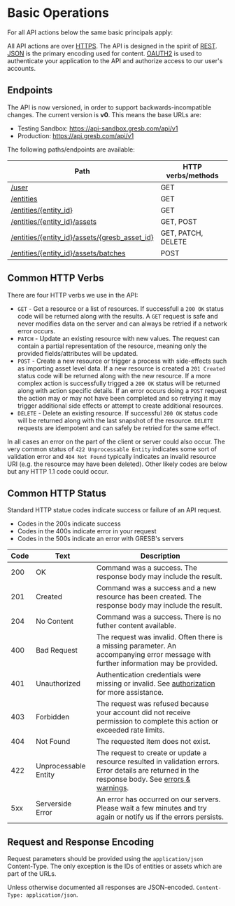 # Basic Operations

For all API actions below the same basic principals apply:

All API actions are over
[HTTPS](http://en.wikipedia.org/wiki/Hypertext_Transfer_Protocol). The API is
designed in the spirit of
[REST](http://en.wikipedia.org/wiki/Representational_state_transfer).
[JSON](http://json.org/) is the primary encoding used for content.
[OAUTH2](#api-authorization) is used to authenticate your application to the
API and authorize access to our user's accounts.

## Endpoints

The API is now versioned, in order to support backwards-incompatible changes.
The current version is **v0**. This means the base URLs are:

- Testing Sandbox: <https://api-sandbox.gresb.com/api/v1>
- Production: <https://api.gresb.com/api/v1>

The following paths/endpoints are available:

| Path                                                            | HTTP verbs/methods |
|-----------------------------------------------------------------|--------------------|
| [/user](#users)                                                 | GET                |
| [/entities](#reporting-entities)                                | GET                |
| [/entities/{entity_id}](#reporting-entities)                    | GET                |
| [/entities/{entity_id}/assets](#asset-data)                     | GET, POST          |
| [/entities/{entity_id}/assets/{gresb_asset_id}](#asset-data)    | GET, PATCH, DELETE |
| [/entities/{entity_id}/assets/batches](#batch-asset-operations) | POST               |

## Common HTTP Verbs

There are four HTTP verbs we use in the API:

 * `GET` - Get a resource or a list of resources. If successfull a `200 OK`
   status code will be returned along with the results. A `GET` request is safe
   and never modifies data on the server and can always be retried if a network
   error occurs.
 * `PATCH` - Update an existing resource with new values. The request can
   contain a partial representation of the resource, meaning only the provided
   fields/attributes will be updated.
 * `POST` - Create a new resource or trigger a process with side-effects such
   as importing asset level data. If a new resource is created a `201 Created`
   status code will be returned along with the new resource. If a more complex
   action is successfully trigged a `200 OK` status will be returned along with
   action specific details. If an error occurs doing a `POST` request the
   action may or may not have been completed and so retrying it may trigger
   additional side effects or attempt to create additional resources.
 * `DELETE` - Delete an existing resource. If successful `200 OK` status code
   will be returned along with the last snapshot of the resource. `DELETE`
   requests are idempotent and can safely be retried for the same effect.

In all cases an error on the part of the client or server could also occur. The
very common status of `422 Unprocessable Entity` indicates some sort of
validation error and `404 Not Found` typically indicates an invalid resource
URI (e.g. the resource may have been deleted). Other likely codes are below but
any HTTP 1.1 code could occur.

## Common HTTP Status

Standard HTTP statue codes indicate success or failure of an API request.

* Codes in the 200s indicate success
* Codes in the 400s indicate error in your request
* Codes in the 500s indicate an error with GRESB's servers

| Code | Text                 | Description                                                                                                                                                               |
|------|----------------------|---------------------------------------------------------------------------------------------------------------------------------------------------------------------------|
| 200  | OK                   | Command was a success. The response body may include the result.                                                                                                          |
| 201  | Created              | Command was a success and a new resource has been created. The response body may include the result.                                                                      |
| 204  | No Content           | Command was a success. There is no futher content available.                                                                                                              |
| 400  | Bad Request          | The request was invalid. Often there is a missing parameter. An accompanying error message with further information may be provided.                                      |
| 401  | Unauthorized         | Authentication credentials were missing or invalid. See [authorization](#api-authorization) for more assistance.                                                          |
| 403  | Forbidden            | The request was refused because your account did not receive permission to complete this action or exceeded rate limits.                                                  |
| 404  | Not Found            | The requested item does not exist.                                                                                                                                        |
| 422  | Unprocessable Entity | The request to create or update a resource resulted in validation errors. Error details are returned in the response body. See [errors & warnings](#errors-amp-warnings). |
| 5xx  | Serverside Error     | An error has occurred on our servers.  Please wait a few minutes and try again or notify us if the errors persists.                                                       |

## Request and Response Encoding

Request parameters should be provided using the `application/json`
Content-Type.  The only exception is the IDs of entities or assets which are
part of the URLs.

Unless otherwise documented all responses are JSON-encoded. `Content-Type:
application/json`.
